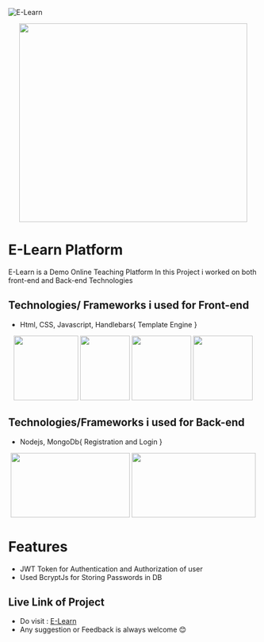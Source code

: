 ![E-Learn](https://raw.githubusercontent.com/sachin320/E-Learn/master/static/img/Capture.png)
<p align="center">
  <img width="460" height="400" src="https://raw.githubusercontent.com/sachin320/E-Learn/master/static/img/dragon.ico">
</p>

# E-Learn Platform
E-Learn is a Demo Online Teaching Platform In this Project i worked on both front-end and Back-end Technologies 
<br>
## Technologies/ Frameworks i used for Front-end
 * Html,  CSS, Javascript, Handlebars{ Template Engine } <br>
 <p align='center' float="left">
   <img src="https://raw.githubusercontent.com/sachin320/logo/main/img/html-light.png" width="130" height='130' /> 
  <img src="https://raw.githubusercontent.com/sachin320/logo/main/img/css.png" width="100" height='130' />
  <img src="https://raw.githubusercontent.com/sachin320/logo/main/img/js.png" width="120" height='130' />
  <img src="https://raw.githubusercontent.com/sachin320/logo/main/img/handle.png" width="120" height='130' />
</p>

## Technologies/Frameworks i used for Back-end <br>
* Nodejs, MongoDb{ Registration and Login }
<p align='center' float="left">
   <img src="https://raw.githubusercontent.com/sachin320/logo/main/img/node.png" width="240" height='130' /> 
  <img src="https://raw.githubusercontent.com/sachin320/logo/main/img/mongo.png" width="250" height='130' />
  
</p>

# Features
* JWT Token for Authentication and Authorization of user 
* Used BcryptJs for Storing Passwords in DB

## Live Link of Project 

* Do visit : [E-Learn](https://sachin-elearn-webapp.herokuapp.com/)
* Any suggestion or Feedback is always welcome 😊

